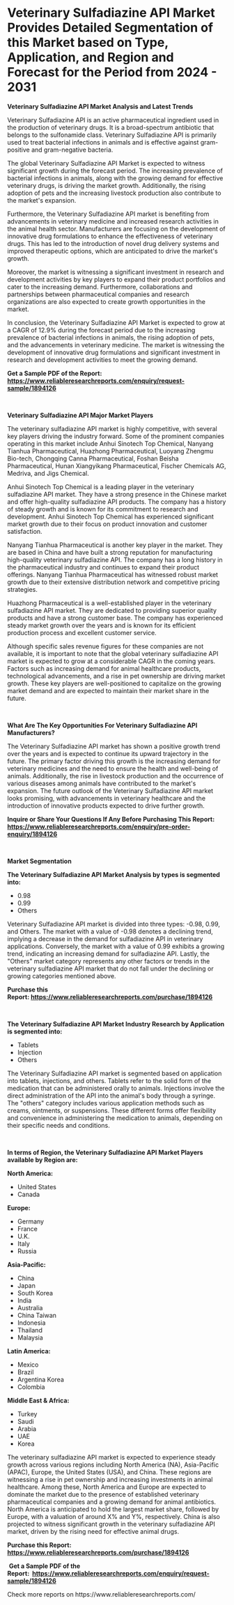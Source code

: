 <p><h1>Veterinary Sulfadiazine API Market Provides Detailed Segmentation of this Market based on Type, Application, and Region and Forecast for the Period from 2024 - 2031</h1></p><p><strong>Veterinary Sulfadiazine API Market Analysis and Latest Trends</strong></p>
<p><p>Veterinary Sulfadiazine API is an active pharmaceutical ingredient used in the production of veterinary drugs. It is a broad-spectrum antibiotic that belongs to the sulfonamide class. Veterinary Sulfadiazine API is primarily used to treat bacterial infections in animals and is effective against gram-positive and gram-negative bacteria.</p><p>The global Veterinary Sulfadiazine API Market is expected to witness significant growth during the forecast period. The increasing prevalence of bacterial infections in animals, along with the growing demand for effective veterinary drugs, is driving the market growth. Additionally, the rising adoption of pets and the increasing livestock production also contribute to the market's expansion.</p><p>Furthermore, the Veterinary Sulfadiazine API market is benefiting from advancements in veterinary medicine and increased research activities in the animal health sector. Manufacturers are focusing on the development of innovative drug formulations to enhance the effectiveness of veterinary drugs. This has led to the introduction of novel drug delivery systems and improved therapeutic options, which are anticipated to drive the market's growth.</p><p>Moreover, the market is witnessing a significant investment in research and development activities by key players to expand their product portfolios and cater to the increasing demand. Furthermore, collaborations and partnerships between pharmaceutical companies and research organizations are also expected to create growth opportunities in the market.</p><p>In conclusion, the Veterinary Sulfadiazine API Market is expected to grow at a CAGR of 12.9% during the forecast period due to the increasing prevalence of bacterial infections in animals, the rising adoption of pets, and the advancements in veterinary medicine. The market is witnessing the development of innovative drug formulations and significant investment in research and development activities to meet the growing demand.</p></p>
<p><strong>Get a Sample PDF of the Report:&nbsp; <a href="https://www.reliableresearchreports.com/enquiry/request-sample/1894126">https://www.reliableresearchreports.com/enquiry/request-sample/1894126</a></strong></p>
<p>&nbsp;</p>
<p><strong>Veterinary Sulfadiazine API Major Market Players</strong></p>
<p><p>The veterinary sulfadiazine API market is highly competitive, with several key players driving the industry forward. Some of the prominent companies operating in this market include Anhui Sinotech Top Chemical, Nanyang Tianhua Pharmaceutical, Huazhong Pharmaceutical, Luoyang Zhengmu Bio-tech, Chongqing Canna Pharmaceutical, Foshan Beisha Pharmaceutical, Hunan Xiangyikang Pharmaceutical, Fischer Chemicals AG, Medriva, and Jigs Chemical.</p><p>Anhui Sinotech Top Chemical is a leading player in the veterinary sulfadiazine API market. They have a strong presence in the Chinese market and offer high-quality sulfadiazine API products. The company has a history of steady growth and is known for its commitment to research and development. Anhui Sinotech Top Chemical has experienced significant market growth due to their focus on product innovation and customer satisfaction.</p><p>Nanyang Tianhua Pharmaceutical is another key player in the market. They are based in China and have built a strong reputation for manufacturing high-quality veterinary sulfadiazine API. The company has a long history in the pharmaceutical industry and continues to expand their product offerings. Nanyang Tianhua Pharmaceutical has witnessed robust market growth due to their extensive distribution network and competitive pricing strategies.</p><p>Huazhong Pharmaceutical is a well-established player in the veterinary sulfadiazine API market. They are dedicated to providing superior quality products and have a strong customer base. The company has experienced steady market growth over the years and is known for its efficient production process and excellent customer service.</p><p>Although specific sales revenue figures for these companies are not available, it is important to note that the global veterinary sulfadiazine API market is expected to grow at a considerable CAGR in the coming years. Factors such as increasing demand for animal healthcare products, technological advancements, and a rise in pet ownership are driving market growth. These key players are well-positioned to capitalize on the growing market demand and are expected to maintain their market share in the future.</p></p>
<p>&nbsp;</p>
<p><strong>What Are The Key Opportunities For Veterinary Sulfadiazine API Manufacturers?</strong></p>
<p><p>The Veterinary Sulfadiazine API market has shown a positive growth trend over the years and is expected to continue its upward trajectory in the future. The primary factor driving this growth is the increasing demand for veterinary medicines and the need to ensure the health and well-being of animals. Additionally, the rise in livestock production and the occurrence of various diseases among animals have contributed to the market's expansion. The future outlook of the Veterinary Sulfadiazine API market looks promising, with advancements in veterinary healthcare and the introduction of innovative products expected to drive further growth.</p></p>
<p><strong>Inquire or Share Your Questions If Any Before Purchasing This Report: <a href="https://www.reliableresearchreports.com/enquiry/pre-order-enquiry/1894126">https://www.reliableresearchreports.com/enquiry/pre-order-enquiry/1894126</a></strong></p>
<p>&nbsp;</p>
<p><strong>Market Segmentation</strong></p>
<p><strong>The Veterinary Sulfadiazine API Market Analysis by types is segmented into:</strong></p>
<p><ul><li>0.98</li><li>0.99</li><li>Others</li></ul></p>
<p><p>Veterinary Sulfadiazine API market is divided into three types: -0.98, 0.99, and Others. The market with a value of -0.98 denotes a declining trend, implying a decrease in the demand for sulfadiazine API in veterinary applications. Conversely, the market with a value of 0.99 exhibits a growing trend, indicating an increasing demand for sulfadiazine API. Lastly, the "Others" market category represents any other factors or trends in the veterinary sulfadiazine API market that do not fall under the declining or growing categories mentioned above.</p></p>
<p><strong>Purchase this Report:&nbsp;<a href="https://www.reliableresearchreports.com/purchase/1894126">https://www.reliableresearchreports.com/purchase/1894126</a></strong></p>
<p>&nbsp;</p>
<p><strong>The Veterinary Sulfadiazine API Market Industry Research by Application is segmented into:</strong></p>
<p><ul><li>Tablets</li><li>Injection</li><li>Others</li></ul></p>
<p><p>The Veterinary Sulfadiazine API market is segmented based on application into tablets, injections, and others. Tablets refer to the solid form of the medication that can be administered orally to animals. Injections involve the direct administration of the API into the animal's body through a syringe. The "others" category includes various application methods such as creams, ointments, or suspensions. These different forms offer flexibility and convenience in administering the medication to animals, depending on their specific needs and conditions.</p></p>
<p>&nbsp;</p>
<p><strong>In terms of Region, the Veterinary Sulfadiazine API Market Players available by Region are:</strong></p>
<p>
    <p> <strong> North America: </strong>
        <ul>
            <li>United States</li>
            <li>Canada</li>
        </ul>
        </p> 
    <p> <strong> Europe: </strong>
        <ul>
            <li>Germany</li>
            <li>France</li>
            <li>U.K.</li>
            <li>Italy</li>
            <li>Russia</li>
        </ul>
        </p> 
    <p> <strong> Asia-Pacific: </strong>
        <ul>
            <li>China</li>
            <li>Japan</li>
            <li>South Korea</li>
            <li>India</li>
            <li>Australia</li>
            <li>China Taiwan</li>
            <li>Indonesia</li>
            <li>Thailand</li>
            <li>Malaysia</li>
        </ul>
        </p> 
    <p> <strong> Latin America: </strong>
        <ul>
            <li>Mexico</li>
            <li>Brazil</li>
            <li>Argentina Korea</li>
            <li>Colombia</li>
        </ul>
        </p> 
    <p> <strong> Middle East & Africa: </strong>
        <ul>
            <li>Turkey</li>
            <li>Saudi</li>
            <li>Arabia</li>
            <li>UAE</li>
            <li>Korea</li>
        </ul>
    </p>
    </p>
<p><p>The veterinary sulfadiazine API market is expected to experience steady growth across various regions including North America (NA), Asia-Pacific (APAC), Europe, the United States (USA), and China. These regions are witnessing a rise in pet ownership and increasing investments in animal healthcare. Among these, North America and Europe are expected to dominate the market due to the presence of established veterinary pharmaceutical companies and a growing demand for animal antibiotics. North America is anticipated to hold the largest market share, followed by Europe, with a valuation of around X% and Y%, respectively. China is also projected to witness significant growth in the veterinary sulfadiazine API market, driven by the rising need for effective animal drugs.</p></p>
<p><strong>Purchase this Report: <a href="https://www.reliableresearchreports.com/purchase/1894126">https://www.reliableresearchreports.com/purchase/1894126</a></strong></p>
<p>&nbsp;<strong>Get a Sample PDF of the Report:&nbsp;&nbsp;<a href="https://www.reliableresearchreports.com/enquiry/request-sample/1894126">https://www.reliableresearchreports.com/enquiry/request-sample/1894126</a></strong></p>
<p><strong></strong></p>
<p>Check more reports on https://www.reliableresearchreports.com/</p>